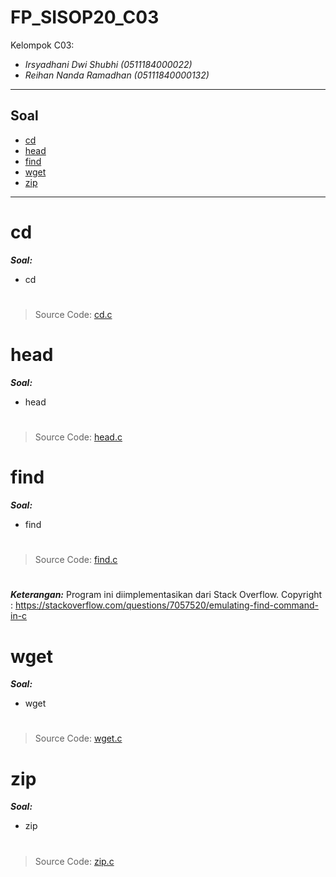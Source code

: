 # FP_SISOP20_C03
Kelompok C03:
* _Irsyadhani Dwi Shubhi (0511184000022)_
* _Reihan Nanda Ramadhan (05111840000132)_

----------------------------------------------------------------
## Soal
* [cd](#cd)
* [head](#head)
* [find](#find)
* [wget](#wget)
* [zip](#zip)
----------------------------------------------------------------
# cd
   _**Soal:**_
* cd
#
   > Source Code: [cd.c](https://github.com/irsyadhani22/FP_SISOP20_C03/blob/master/cd.c)
#

# head
   _**Soal:**_
* head
#
   > Source Code: [head.c](https://github.com/irsyadhani22/FP_SISOP20_C03/blob/master/head.c)
#

# find
   _**Soal:**_
* find
#
   > Source Code: [find.c](https://github.com/irsyadhani22/FP_SISOP20_C03/blob/master/find.c)
#
   _**Keterangan:**_
Program ini diimplementasikan dari Stack Overflow. 
Copyright : https://stackoverflow.com/questions/7057520/emulating-find-command-in-c
#

# wget
   _**Soal:**_
* wget
#
   > Source Code: [wget.c](https://github.com/irsyadhani22/FP_SISOP20_C03/blob/master/wget.c)
#

# zip
   _**Soal:**_
* zip
#
   > Source Code: [zip.c](https://github.com/irsyadhani22/FP_SISOP20_C03/blob/master/zip.c)
